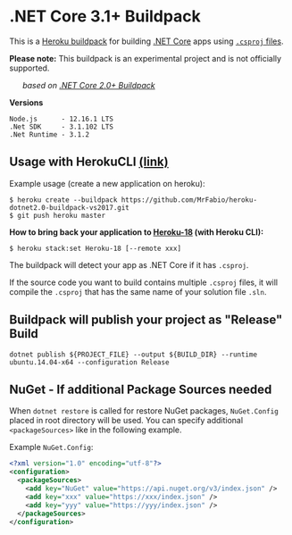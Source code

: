 # .NET Core 3.1+ Buildpack
This is a [Heroku buildpack](http://devcenter.heroku.com/articles/buildpack) for building [.NET Core](https://www.microsoft.com/net/core) apps using [`.csproj` files](https://docs.microsoft.com/en-us/dotnet/articles/core/tools/project-json).

**Please note:** 
This buildpack is an experimental project and is not officially supported.


&nbsp;&nbsp;&nbsp;&nbsp;&nbsp;&nbsp;*based on [.NET Core 2.0+ Buildpack](https://github.com/MrFabio/heroku-dotnet2.0-buildpack-vs2017)*

**Versions**

	Node.js      - 12.16.1 LTS
	.Net SDK     - 3.1.102 LTS
	.Net Runtime - 3.1.2
	
## Usage with HerokuCLI [(link)](https://devcenter.heroku.com/articles/heroku-cli)

Example usage (create a new application on heroku):

    $ heroku create --buildpack https://github.com/MrFabio/heroku-dotnet2.0-buildpack-vs2017.git
    $ git push heroku master

**How to bring back your application to [Heroku-18](https://devcenter.heroku.com/articles/heroku-18-stack) (with Heroku CLI):**

    $ heroku stack:set Heroku-18 [--remote xxx]

The buildpack will detect your app as .NET Core if it has `.csproj`. 

If the source code you want to build contains multiple `.csproj` files, 
it will compile the `.csproj` that has the same name of your solution file `.sln`.

## Buildpack will publish your project as "Release" Build

    dotnet publish ${PROJECT_FILE} --output ${BUILD_DIR} --runtime ubuntu.14.04-x64 --configuration Release

## NuGet - If additional Package Sources needed

When `dotnet restore` is called for restore NuGet packages, `NuGet.Config` placed in root directory will be used. 
You can specify additional `<packageSources>` like in the following example.

Example `NuGet.Config`:
```xml
<?xml version="1.0" encoding="utf-8"?>
<configuration>
  <packageSources>
    <add key="NuGet" value="https://api.nuget.org/v3/index.json" />
	<add key="xxx" value="https://xxx/index.json" />
    <add key="yyy" value="https://yyy/index.json" />
  </packageSources>
</configuration>
```
